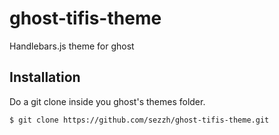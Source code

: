 # ghost-tifis-theme
Handlebars.js theme for ghost

## Installation

Do a git clone inside you ghost's themes folder.
```bash
$ git clone https://github.com/sezzh/ghost-tifis-theme.git
```

